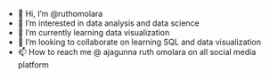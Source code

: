 - 👋 Hi, I’m @ruthomolara
- 👀 I’m interested in data analysis and data science 
- 🌱 I’m currently learning data visualization 
- 💞️ I’m looking to collaborate on learning SQL and data visualization 
- 📫 How to reach me @ ajagunna ruth omolara on all social media platform 

<!---
ruthomolara/ruthomolara is a ✨ special ✨ repository because its `README.md` (this file) appears on your GitHub profile.
You can click the Preview link to take a look at your changes.
--->

